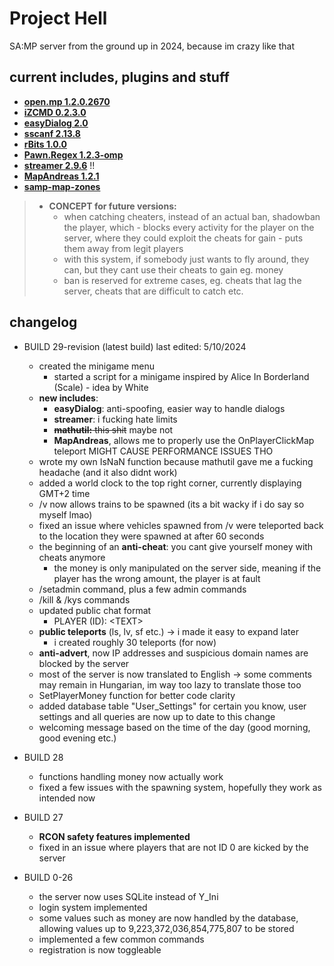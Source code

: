 # Project Hell

SA:MP server from the ground up in 2024, because im crazy like that

## current includes, plugins and stuff

- **[open.mp 1.2.0.2670](https://github.com/openmultiplayer)**  
- **[iZCMD 0.2.3.0](https://github.com/YashasSamaga/I-ZCMD)**
- **[easyDialog 2.0](https://github.com/Awsomedude/easyDialog)**
- **[sscanf 2.13.8](https://github.com/Y-Less/sscanf/)**
- **[rBits 1.0.0](https://github.com/Mergevos/pawn-rbits)**
- **[Pawn.Regex 1.2.3-omp](https://github.com/katursis/Pawn.Regex)**
- **[streamer 2.9.6](https://github.com/samp-incognito/samp-streamer-plugin)** !!
- **[MapAndreas 1.2.1](https://github.com/philip1337/samp-plugin-mapandreas)**
- **[samp-map-zones](https://github.com/philip1337/samp-plugin-mapandreas)**

> - **CONCEPT for future versions:**
>   - when catching cheaters, instead of an actual ban, shadowban the player, which
>         - blocks every activity for the player on the server, where they could exploit the cheats for gain
>         - puts them away from legit players
>   - with this system, if somebody just wants to fly around, they can, but they cant use their cheats to gain eg. money
>   - ban is reserved for extreme cases, eg. cheats that lag the server, cheats that are difficult to catch etc.

## changelog

- BUILD 29-revision (latest build) last edited: 5/10/2024
    - created the minigame menu
        - started a script for a minigame inspired by Alice In Borderland (Scale) - idea by White
    - **new includes**:
        - **easyDialog**: anti-spoofing, easier way to handle dialogs
        - **streamer**: i fucking hate limits
        - ~~**mathutil:** this shit~~ maybe not
        - **MapAndreas**, allows me to properly use the OnPlayerClickMap teleport MIGHT CAUSE PERFORMANCE ISSUES THO
    - wrote my own IsNaN function because mathutil gave me a fucking headache (and it also didnt work)
    - added a world clock to the top right corner, currently displaying GMT+2 time
    - /v now allows trains to be spawned (its a bit wacky if i do say so myself lmao)
    - fixed an issue where vehicles spawned from /v were teleported back to the location they were spawned at after 60 seconds
    - the beginning of an **anti-cheat**: you cant give yourself money with cheats anymore
        - the money is only manipulated on the server side, meaning if the player has the wrong amount, the player is at fault
    - /setadmin command, plus a few admin commands
    - /kill & /kys commands
    - updated public chat format
        - PLAYER (ID): \<TEXT\>
    - **public teleports** (ls, lv, sf etc.) -> i made it easy to expand later
        - i created roughly 30 teleports (for now)
    - **anti-advert**, now IP addresses and suspicious domain names are blocked by the server
    - most of the server is now translated to English -> some comments may remain in Hungarian, im way too lazy to translate those too
    - SetPlayerMoney function for better code clarity
    - added database table "User_Settings" for certain you know, user settings and all queries are now up to date to this change
    - welcoming message based on the time of the day (good morning, good evening etc.)

- BUILD 28
    - functions handling money now actually work
    - fixed a few issues with the spawning system, hopefully they work as intended now

- BUILD 27
    - **RCON safety features implemented**
    - fixed in an issue where players that are not ID 0 are kicked by the server

- BUILD 0-26 
    - the server now uses SQLite instead of Y_Ini
    - login system implemented
    - some values such as money are now handled by the database, allowing values up to 9,223,372,036,854,775,807 to be stored
    - implemented a few common commands
    - registration is now toggleable